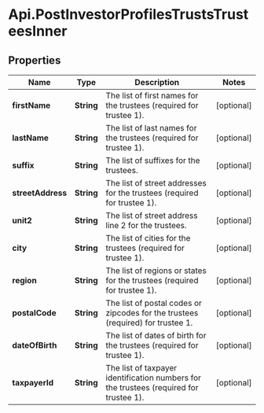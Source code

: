 # Api.PostInvestorProfilesTrustsTrusteesInner

## Properties

Name | Type | Description | Notes
------------ | ------------- | ------------- | -------------
**firstName** | **String** | The list of first names for the trustees (required for trustee 1). | [optional] 
**lastName** | **String** | The list of last names for the trustees (required for trustee 1). | [optional] 
**suffix** | **String** | The list of suffixes for the trustees. | [optional] 
**streetAddress** | **String** | The list of street addresses for the trustees (required for trustee 1). | [optional] 
**unit2** | **String** | The list of street address line 2 for the trustees. | [optional] 
**city** | **String** | The list of cities for the trustees (required for trustee 1). | [optional] 
**region** | **String** | The list of regions or states for the trustees (required for trustee 1). | [optional] 
**postalCode** | **String** | The list of postal codes or zipcodes for the trustees (required) for trustee 1. | [optional] 
**dateOfBirth** | **String** | The list of dates of birth for the trustees (required for trustee 1). | [optional] 
**taxpayerId** | **String** | The list of taxpayer identification numbers for the trustees (required for trustee 1). | [optional] 



